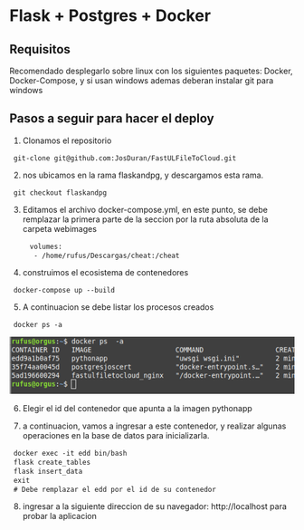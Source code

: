 # Flask  +  Postgres + Docker

## Requisitos

Recomendado desplegarlo sobre linux con los siguientes paquetes: Docker, Docker-Compose, y si usan windows ademas deberan instalar git para windows

## Pasos a seguir para hacer el deploy

1) Clonamos el repositorio

```console
 git-clone git@github.com:JosDuran/FastULFileToCloud.git
```
2) nos ubicamos en la rama flaskandpg, y descargamos esta rama.

```console
 git checkout flaskandpg
```

3) Editamos el archivo docker-compose.yml, en este punto, se debe remplazar la primera parte de la seccion por la ruta absoluta de la carpeta webimages

```console
     volumes:
      - /home/rufus/Descargas/cheat:/cheat
```

4) construimos el ecosistema de contenedores

```console
 docker-compose up --build
```

5) A continuacion se debe listar los procesos creados

```console
 docker ps -a
```
![](dockerps.png)

6) Elegir el id del contenedor que apunta a la imagen pythonapp

7) a continuacion, vamos a ingresar a este contenedor, y realizar algunas operaciones en la base de datos para inicializarla.

```console
 docker exec -it edd bin/bash
 flask create_tables
 flask insert_data
 exit
 # Debe remplazar el edd por el id de su contenedor
```
8)  ingresar a la siguiente direccion de su navegador: http://localhost para probar la aplicacion
